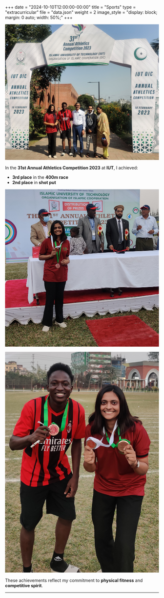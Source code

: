 +++
date = "2024-10-10T12:00:00-00:00"
title = "Sports"
type = "extracurricular"
file = "data.json"
weight = 2
image_style = "display: block; margin: 0 auto; width: 50%;"
+++

![extra curricular](/images/ec_1.jpg)

In the **31st Annual Athletics Competition 2023** at **IUT**, I achieved:
- **3rd place** in the **400m race**
- **2nd place** in **shot put**

![extra curricular](/images/ec_2.jpg)

![extra curricular](/images/ec_3.jpg)

These achievements reflect my commitment to **physical fitness** and **competitive spirit**.

---